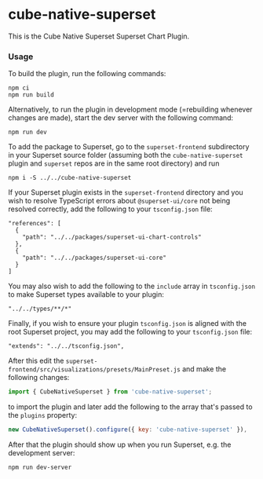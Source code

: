 # cube-native-superset

This is the Cube Native Superset Superset Chart Plugin.

### Usage

To build the plugin, run the following commands:

```
npm ci
npm run build
```

Alternatively, to run the plugin in development mode (=rebuilding whenever changes are made), start the dev server with the following command:

```
npm run dev
```

To add the package to Superset, go to the `superset-frontend` subdirectory in your Superset source folder (assuming both the `cube-native-superset` plugin and `superset` repos are in the same root directory) and run
```
npm i -S ../../cube-native-superset
```

If your Superset plugin exists in the `superset-frontend` directory and you wish to resolve TypeScript errors about `@superset-ui/core` not being resolved correctly, add the following to your `tsconfig.json` file:

```
"references": [
  {
    "path": "../../packages/superset-ui-chart-controls"
  },
  {
    "path": "../../packages/superset-ui-core"
  }
]
```

You may also wish to add the following to the `include` array in `tsconfig.json` to make Superset types available to your plugin:

```
"../../types/**/*"
```

Finally, if you wish to ensure your plugin `tsconfig.json` is aligned with the root Superset project, you may add the following to your `tsconfig.json` file:

```
"extends": "../../tsconfig.json",
```

After this edit the `superset-frontend/src/visualizations/presets/MainPreset.js` and make the following changes:

```js
import { CubeNativeSuperset } from 'cube-native-superset';
```

to import the plugin and later add the following to the array that's passed to the `plugins` property:
```js
new CubeNativeSuperset().configure({ key: 'cube-native-superset' }),
```

After that the plugin should show up when you run Superset, e.g. the development server:

```
npm run dev-server
```

